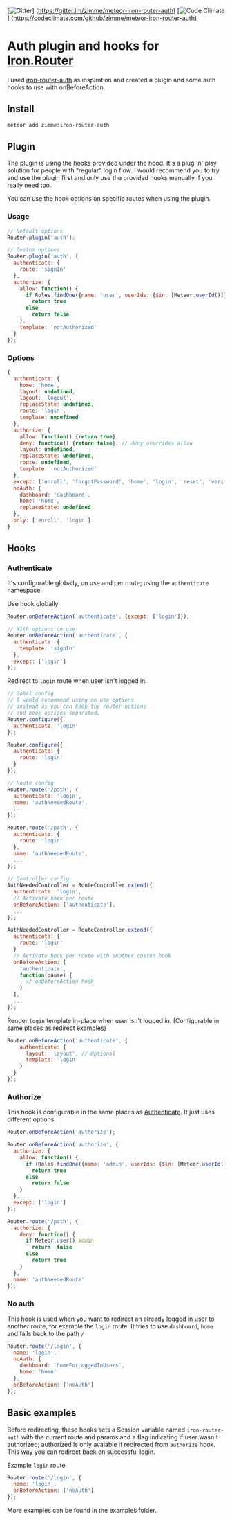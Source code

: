 [![Gitter](https://img.shields.io/badge/gitter-join_chat-brightgreen.svg)]
(https://gitter.im/zimme/meteor-iron-router-auth)
[![Code Climate](https://img.shields.io/codeclimate/github/zimme/meteor-iron-router-auth.svg)]
(https://codeclimate.com/github/zimme/meteor-iron-router-auth)

# Auth plugin and hooks for [Iron.Router](https://github.com/EventedMind/iron-router)

I used [iron-router-auth](https://github.com/XpressiveCode/iron-router-auth) as inspiration and created a plugin and
some auth hooks to use with onBeforeAction.

## Install
```sh
meteor add zimme:iron-router-auth
```

## Plugin

The plugin is using the hooks provided under the hood. It's a plug 'n' play solution for
people with "regular" login flow. I would recommend you to try and use the plugin
first and only use the provided hooks manually if you really need too.

You can use the hook options on specific routes when using the plugin.

### Usage
```js
// Default options
Router.plugin('auth');

// Custom options
Router.plugin('auth', {
  authenticate: {
    route: 'signIn'
  },
  authorize: {
    allow: function() {
      if Roles.findOne({name: 'user', userIds: {$in: [Meteor.userId()]}})
        return true
      else
        return false
    },
    template: 'notAuthorized'
  }
});
```

### Options
```js
{
  authenticate: {
    home: 'home',
    layout: undefined,
    logout: 'logout',
    replaceState: undefined,
    route: 'login',
    template: undefined
  },
  authorize: {
    allow: function() {return true},
    deny: function() {return false}, // deny overrides allow
    layout: undefined,
    replaceState: undefined,
    route: undefined,
    template: 'notAuthorized'
  },
  except: ['enroll', 'forgotPassword', 'home', 'login', 'reset', 'verify'],
  noAuth: {
    dashboard: 'dashboard',
    home: 'home',
    replaceState: undefined
  },
  only: ['enroll', 'login']
}
```


## Hooks

### Authenticate
It's configurable globally, on use and per route; using the `authenticate`
namespace.

Use hook globally
```js
Router.onBeforeAction('authenticate', {except: ['login']});

// With options on use
Router.onBeforeAction('authenticate', {
  authenticate: {
    template: 'signIn'
  },
  except: ['login']
});
```

Redirect to `login` route when user isn't logged in.

```js
// Gobal config.
// I would recommend using on use options
// instead as you can keep the router options
// and hook options separated.
Router.configure({
  authenticate: 'login'
});

Router.configure({
  authenticate: {
    route: 'login'
  }
});

// Route config
Router.route('/path', {
  authenticate: 'login',
  name: 'authNeededRoute',
  ...
});

Router.route('/path', {
  authenticate: {
    route: 'login'
  },
  name: 'authNeededRoute',
  ...
});

// Controller config
AuthNeededController = RouteController.extend({
  authenticate: 'login',
  // Activate hook per route
  onBeforeAction: ['authenticate'],
  ...
});

AuthNeededController = RouteController.extend({
  authenticate: {
    route: 'login'
  }
  // Activate hook per route with another custom hook
  onBeforeAction: [
    'authenticate',
    function(pause) {
      // onBeforeAction hook
    }
  ],
  ...
});
```
Render `login` template in-place when user isn't logged in. (Configurable in
same places as redirect examples)
```js
Router.onBeforeAction('authenticate', {
    authenticate: {
      layout: 'layout', // Optional
      template: 'login'
    }
  }
});
```

### Authorize

This hook is configurable in the same places as [Authenticate](#authenticate).
It just uses different options.

```js
Router.onBeforeAction('authorize');

Router.onBeforeAction('authorize', {
  authorize: {
    allow: function() {
      if (Roles.findOne({name: 'admin', userIds: {$in: [Meteor.userId()]}}))
        return true
      else
        return false  
    }
  },
  except: ['login']
});

Router.route('/path', {
  authorize: {
    deny: function() {
      if Meteor.user().admin
        return  false
      else
        return true
    }
  },
  name: 'authNeededRoute'
});
```

### No auth

This hook is used when you want to redirect an already logged in user to another route, for example the `login` route. It tries to use `dashboard`, `home` and falls back to the path `/`

```js
Router.route('/login', {
  name: 'login',
  noAuth: {
    dashboard: 'homeForLoggedInUsers',
    home: 'home'
  },
  onBeforeAction: ['noAuth']
});
```

## Basic examples

Before redirecting, these hooks sets a Session variable named
`iron-router-auth` with the current route and params and a flag
indicating if user wasn't authorized; authorized is only avaiable if redirected from `authorize`
 hook.  
This way you can redirect back on successful login.

Example `login` route.
```js
Router.route('/login', {
  name: 'login',
  onBeforeAction: ['noAuth']
});
```

More examples can be found in the examples folder.
